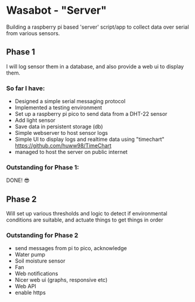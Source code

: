 # Wasabot - "Server"


Building a raspberry pi based 'server' script/app to collect data over serial from various sensors.

## Phase 1
I will log sensor them in a database, and also provide a web ui to display them.

### So far I have:
* Designed a simple serial messaging protocol
* Implemented a testing environment
* Set up a raspberry pi pico to send data from a DHT-22 sensor
* Add light sensor
* Save data in persistent storage (db)
* Simple webserver to host sensor logs
* Simple UI to display logs and realtime data using "timechart" https://github.com/huww98/TimeChart
* managed to host the server on public internet

### Outstanding for Phase 1:
DONE! :sunglasses:

## Phase 2
Will set up various thresholds and logic to detect if environmental conditions are suitable, and actuate things to get
things in order

### Outstanding for Phase 2
* send messages from pi to pico, acknowledge
* Water pump
* Soil moisture sensor
* Fan
* Web notifications 
* Nicer web ui (graphs, responsive etc)
* Web API
* enable https
